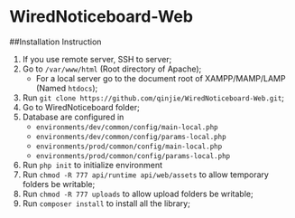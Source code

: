 # WiredNoticeboard-Web

##Installation Instruction

1. If you use remote server, SSH to server;
2. Go to ```/var/www/html``` (Root directory of Apache);
    * For a local server go to the document root of XAMPP/MAMP/LAMP (Named ```htdocs```);
3. Run ```git clone https://github.com/qinjie/WiredNoticeboard-Web.git```;
5. Go to WiredNoticeboard folder;
6. Database are configured in 
    * ```environments/dev/common/config/main-local.php```
    * ```environments/dev/common/config/params-local.php```
    * ```environments/prod/common/config/main-local.php```
    * ```environments/prod/common/config/params-local.php```    
7. Run ```php init``` to initialize environment
8. Run ```chmod -R 777 api/runtime api/web/assets``` to allow temporary folders be writable;
9. Run ```chmod -R 777 uploads``` to allow upload folders be writable;
10. Run ```composer install``` to install all the library;

